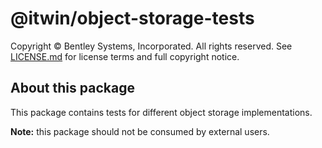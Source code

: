 # @itwin/object-storage-tests

Copyright © Bentley Systems, Incorporated. All rights reserved. See [LICENSE.md](./LICENSE.md) for license terms and full copyright notice.

## About this package

This package contains tests for different object storage implementations.

**Note:** this package should not be consumed by external users.

